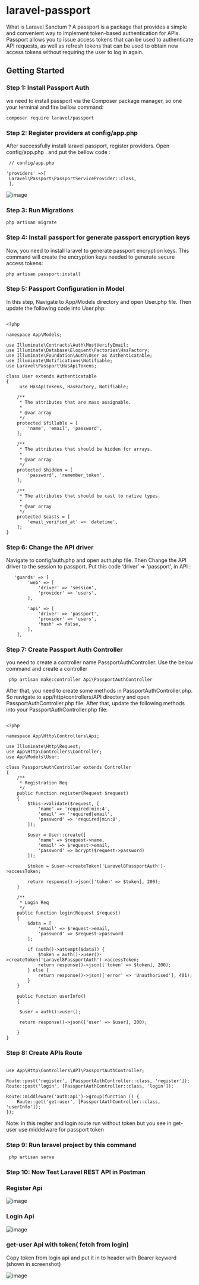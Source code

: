 # laravel-passport

What is Laravel Sanctum ? A passport is a package that provides a simple and convenient way to implement token-based authentication for APIs. Passport allows you to issue access tokens that can be used to authenticate API requests, as well as refresh tokens that can be used to obtain new access tokens without requiring the user to log in again.

## Getting Started
### Step 1: Install Passport Auth

we need to install passport via the Composer package manager, so one your terminal and fire bellow command:
````
composer require laravel/passport
````
### Step 2: Register providers at config/app.php

After successfully install laravel passport, register providers. Open config/app.php . and put the bellow code :
````
 // config/app.php

'providers' =>[
 Laravel\Passport\PassportServiceProvider::class,
 ],
````
![image](https://user-images.githubusercontent.com/45033213/232249275-3e36605d-54eb-4706-8668-161428e174cb.png)

### Step 3: Run Migrations
````
php artisan migrate
````

### Step 4: Install passport for generate passport encryption keys

Now, you need to install laravel to generate passport encryption keys. This command will create the encryption keys needed to generate secure access tokens:

````
php artisan passport:install

````
### Step 5: Passport Configuration in Model

In this step, Navigate to App/Models directory and open User.php file. Then update the following code into User.php:

````
	
<?php
 
namespace App\Models;
 
use Illuminate\Contracts\Auth\MustVerifyEmail;
use Illuminate\Database\Eloquent\Factories\HasFactory;
use Illuminate\Foundation\Auth\User as Authenticatable;
use Illuminate\Notifications\Notifiable;
use Laravel\Passport\HasApiTokens;
 
class User extends Authenticatable
{
     use HasApiTokens, HasFactory, Notifiable;
 
    /**
     * The attributes that are mass assignable.
     *
     * @var array
     */
    protected $fillable = [
        'name', 'email', 'password',
    ];
 
    /**
     * The attributes that should be hidden for arrays.
     *
     * @var array
     */
    protected $hidden = [
        'password', 'remember_token',
    ];
 
    /**
     * The attributes that should be cast to native types.
     *
     * @var array
     */
    protected $casts = [
        'email_verified_at' => 'datetime',
    ];
}

````

### Step 6: Change the API driver
Navigate to config/auth.php and open auth.php file. Then Change the API driver to the session to passport. Put this code ‘driver’ => ‘passport’, in API :

````
   'guards' => [
        'web' => [
            'driver' => 'session',
            'provider' => 'users',
        ],

        'api' => [
            'driver' => 'passport',
            'provider' => 'users',
            'hash' => false,
        ],
    ],
````

### Step 7:  Create Passport Auth Controller

 you need to create a controller name PassportAuthController. Use the below command and create a controller
 
 ````
  php artisan make:controller Api\PassportAuthController

 ````
After that, you need to create some methods in PassportAuthController.php. So navigate to app/http/controllers/API directory and open PassportAuthController.php file. After that, update the following methods into your PassportAuthController.php file:

````
	
<?php

namespace App\Http\Controllers\Api;
 
use Illuminate\Http\Request;
use App\Http\Controllers\Controller;
use App\Models\User;
 
class PassportAuthController extends Controller
{
    /**
     * Registration Req
     */
    public function register(Request $request)
    {
        $this->validate($request, [
            'name' => 'required|min:4',
            'email' => 'required|email',
            'password' => 'required|min:8',
        ]);
  
        $user = User::create([
            'name' => $request->name,
            'email' => $request->email,
            'password' => bcrypt($request->password)
        ]);
  
        $token = $user->createToken('Laravel8PassportAuth')->accessToken;
  
        return response()->json(['token' => $token], 200);
    }
  
    /**
     * Login Req
     */
    public function login(Request $request)
    {
        $data = [
            'email' => $request->email,
            'password' => $request->password
        ];
  
        if (auth()->attempt($data)) {
            $token = auth()->user()->createToken('Laravel8PassportAuth')->accessToken;
            return response()->json(['token' => $token], 200);
        } else {
            return response()->json(['error' => 'Unauthorised'], 401);
        }
    }
 
    public function userInfo() 
    {
 
     $user = auth()->user();
      
     return response()->json(['user' => $user], 200);
 
    }
}
````
### Step 8: Create APIs Route
````

use App\Http\Controllers\API\PassportAuthController;
 
Route::post('register', [PassportAuthController::class, 'register']);
Route::post('login', [PassportAuthController::class, 'login']);
  
Route::middleware('auth:api')->group(function () {
    Route::get('get-user', [PassportAuthController::class, 'userInfo']);
});
````

Note: in this regiter and login route run without token but you see in get-user use  middelware for passport token


### Step 9:  Run laravel project by this command

````
 php artisan serve

````
### Step 10: Now Test Laravel REST API in Postman

### Register Api

![image](https://user-images.githubusercontent.com/45033213/232250985-7ea6da43-f541-4c6f-8ff0-7e45a8e91ec4.png)


### Login Api

![image](https://user-images.githubusercontent.com/45033213/232251167-19674c6d-bb3a-497f-98a6-62a4be409705.png)

### get-user Api with token( fetch from login)
Copy token from login api and put it in to header with Bearer keyword (shown in screenshot)

![image](https://user-images.githubusercontent.com/45033213/232251456-68cab24d-8613-4ef9-93db-545bb8bc93dc.png)











